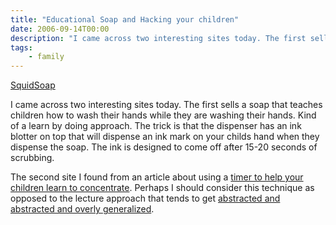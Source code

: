 ```yaml
---
title: "Educational Soap and Hacking your children"
date: 2006-09-14T00:00
description: "I came across two interesting sites today. The first sells..."
tags: 
    - family
---
```


[SquidSoap](http://www.squidsoap.com/)

I came across two interesting sites today. The first sells a soap that teaches children how to wash their hands while they are washing their hands. Kind of a learn by doing approach. The trick is that the dispenser has an ink blotter on top that will dispense an ink mark on your childs hand when they dispense the soap. The ink is designed to come off after 15-20 seconds of scrubbing.

The second site I found from an article about using a [timer to help your children learn to concentrate](http://www.parenthacks.com/2006/09/set_the_timer_t.html). Perhaps I should consider this technique as opposed to the lecture approach that tends to get [abstracted and abstracted and overly generalized](http://www.seank.com/2006/9/14/things-that-make-you-go-hmmm.html).
